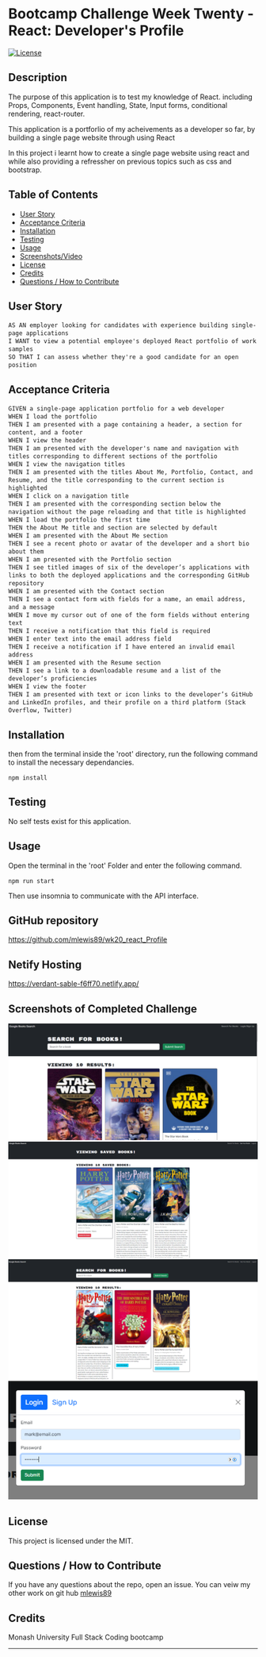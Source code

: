 

# Bootcamp Challenge Week Twenty - React: Developer's Profile
[![License](https://img.shields.io/badge/License-MIT-blue.svg)](https://opensource.org/licenses/MIT)


## Description

The purpose of this application is to test my knowledge of React. including Props, Components, Event handling, State, Input forms, conditional rendering, react-router.

This application is a portforlio of my acheivements as a developer so far, by building a single page website through using React

In this project i learnt how to create a single page website using react and while also providing a refressher on previous topics such as css and bootstrap.

## Table of Contents
    
- [User Story](#user-story)
- [Acceptance Criteria](#acceptance-criteria)
- [Installation](#installation)
- [Testing](#testing)
- [Usage](#usage)
- [Screenshots/Video](<#screenshots--video-of-completed-challenge>)
- [License](#license)
- [Credits](#credits)
- [Questions / How to Contribute](#questions--how-to-contribute)

## User Story

```
AS AN employer looking for candidates with experience building single-page applications
I WANT to view a potential employee's deployed React portfolio of work samples
SO THAT I can assess whether they're a good candidate for an open position
```

## Acceptance Criteria

```
GIVEN a single-page application portfolio for a web developer
WHEN I load the portfolio
THEN I am presented with a page containing a header, a section for content, and a footer
WHEN I view the header
THEN I am presented with the developer's name and navigation with titles corresponding to different sections of the portfolio
WHEN I view the navigation titles
THEN I am presented with the titles About Me, Portfolio, Contact, and Resume, and the title corresponding to the current section is highlighted
WHEN I click on a navigation title
THEN I am presented with the corresponding section below the navigation without the page reloading and that title is highlighted
WHEN I load the portfolio the first time
THEN the About Me title and section are selected by default
WHEN I am presented with the About Me section
THEN I see a recent photo or avatar of the developer and a short bio about them
WHEN I am presented with the Portfolio section
THEN I see titled images of six of the developer’s applications with links to both the deployed applications and the corresponding GitHub repository
WHEN I am presented with the Contact section
THEN I see a contact form with fields for a name, an email address, and a message
WHEN I move my cursor out of one of the form fields without entering text
THEN I receive a notification that this field is required
WHEN I enter text into the email address field
THEN I receive a notification if I have entered an invalid email address
WHEN I am presented with the Resume section
THEN I see a link to a downloadable resume and a list of the developer’s proficiencies
WHEN I view the footer
THEN I am presented with text or icon links to the developer’s GitHub and LinkedIn profiles, and their profile on a third platform (Stack Overflow, Twitter) 
```

## Installation

then from the terminal inside the 'root' directory, run the following command to install the necessary dependancies.
       
    npm install


## Testing

No self tests exist for this application.

## Usage
    
Open the terminal in the 'root' Folder and enter the following command.

    npm run start

Then use insomnia to communicate with the API interface. 


## GitHub repository
https://github.com/mlewis89/wk20_react_Profile


## Netify Hosting
https://verdant-sable-f6ff70.netlify.app/

## Screenshots of Completed Challenge
![Snapshot of the completed application](./assets/Capture1.PNG)
![Snapshot of the completed application](./assets/Capture2.PNG)
![Snapshot of the completed application](./assets/Capture3.PNG)
![Snapshot of the completed application](./assets/Capture4.PNG)


## License
This project is licensed under the MIT.
    
## Questions / How to Contribute
    
If you have any questions about the repo, open an issue. You can veiw my other work on git hub [mlewis89](https://github.com/mlewis89/)

## Credits

Monash University Full Stack Coding bootcamp


---
